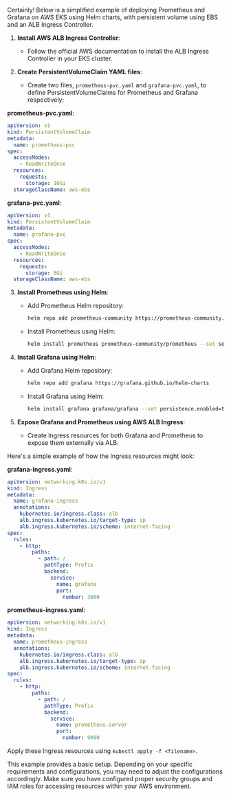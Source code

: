 Certainly! Below is a simplified example of deploying Prometheus and Grafana on AWS EKS using Helm charts, with persistent volume using EBS and an ALB Ingress Controller.

1. **Install AWS ALB Ingress Controller**:
   - Follow the official AWS documentation to install the ALB Ingress Controller in your EKS cluster.

2. **Create PersistentVolumeClaim YAML files**:
   - Create two files, `prometheus-pvc.yaml` and `grafana-pvc.yaml`, to define PersistentVolumeClaims for Prometheus and Grafana respectively:

**prometheus-pvc.yaml**:
```yaml
apiVersion: v1
kind: PersistentVolumeClaim
metadata:
  name: prometheus-pvc
spec:
  accessModes:
    - ReadWriteOnce
  resources:
    requests:
      storage: 10Gi
  storageClassName: aws-ebs
```

**grafana-pvc.yaml**:
```yaml
apiVersion: v1
kind: PersistentVolumeClaim
metadata:
  name: grafana-pvc
spec:
  accessModes:
    - ReadWriteOnce
  resources:
    requests:
      storage: 5Gi
  storageClassName: aws-ebs
```

3. **Install Prometheus using Helm**:
   - Add Prometheus Helm repository:
     ```bash
     helm repo add prometheus-community https://prometheus-community.github.io/helm-charts
     ```
   - Install Prometheus using Helm:
     ```bash
     helm install prometheus prometheus-community/prometheus --set server.persistentVolume.enabled=true --set server.persistentVolume.storageClass=aws-ebs -f prometheus-pvc.yaml
     ```

4. **Install Grafana using Helm**:
   - Add Grafana Helm repository:
     ```bash
     helm repo add grafana https://grafana.github.io/helm-charts
     ```
   - Install Grafana using Helm:
     ```bash
     helm install grafana grafana/grafana --set persistence.enabled=true --set persistence.storageClassName=aws-ebs --set persistence.size=5Gi -f grafana-pvc.yaml
     ```

5. **Expose Grafana and Prometheus using AWS ALB Ingress**:
   - Create Ingress resources for both Grafana and Prometheus to expose them externally via ALB.

Here's a simple example of how the Ingress resources might look:

**grafana-ingress.yaml**:
```yaml
apiVersion: networking.k8s.io/v1
kind: Ingress
metadata:
  name: grafana-ingress
  annotations:
    kubernetes.io/ingress.class: alb
    alb.ingress.kubernetes.io/target-type: ip
    alb.ingress.kubernetes.io/scheme: internet-facing
spec:
  rules:
    - http:
        paths:
          - path: /
            pathType: Prefix
            backend:
              service:
                name: grafana
                port:
                  number: 3000
```

**prometheus-ingress.yaml**:
```yaml
apiVersion: networking.k8s.io/v1
kind: Ingress
metadata:
  name: prometheus-ingress
  annotations:
    kubernetes.io/ingress.class: alb
    alb.ingress.kubernetes.io/target-type: ip
    alb.ingress.kubernetes.io/scheme: internet-facing
spec:
  rules:
    - http:
        paths:
          - path: /
            pathType: Prefix
            backend:
              service:
                name: prometheus-server
                port:
                  number: 9090
```

Apply these Ingress resources using `kubectl apply -f <filename>`.

This example provides a basic setup. Depending on your specific requirements and configurations, you may need to adjust the configurations accordingly. Make sure you have configured proper security groups and IAM roles for accessing resources within your AWS environment.
